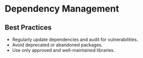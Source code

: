 # Dependency Management

## Best Practices
- Regularly update dependencies and audit for vulnerabilities.
- Avoid deprecated or abandoned packages.
- Use only approved and well-maintained libraries.
